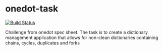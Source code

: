 # onedot-task
[![Build Status](https://travis-ci.com/hannessolo/onedot-task.svg?token=myeQS1v2yzBXzoNmz7Wx&branch=master)](https://travis-ci.com/hannessolo/onedot-task)

Challenge from onedot spec sheet. The task is to create a dictionary management application that allows for non-clean dictionaries containing chains, cycles, duplicates and forks
